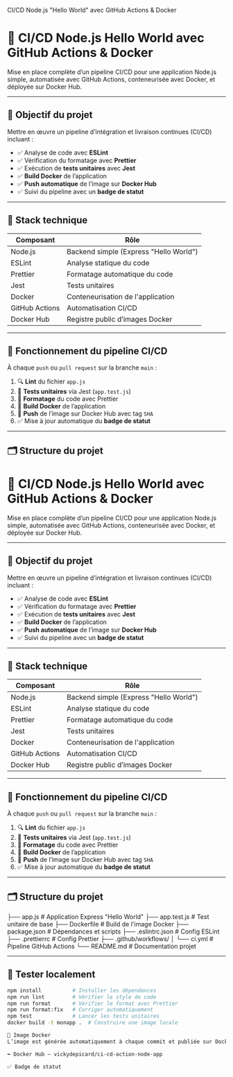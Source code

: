 CI/CD Node.js "Hello World" avec GitHub Actions & Docker

# 🚀 CI/CD Node.js Hello World avec GitHub Actions & Docker

Mise en place complète d’un pipeline CI/CD pour une application Node.js simple, automatisée avec GitHub Actions, conteneurisée avec Docker, et déployée sur Docker Hub.

---

## 🎯 Objectif du projet

Mettre en œuvre un pipeline d’intégration et livraison continues (CI/CD) incluant :

- ✅ Analyse de code avec **ESLint**
- ✅ Vérification du formatage avec **Prettier**
- ✅ Exécution de **tests unitaires** avec **Jest**
- ✅ **Build Docker** de l’application
- ✅ **Push automatique** de l’image sur **Docker Hub**
- ✅ Suivi du pipeline avec un **badge de statut**

---

## 🧱 Stack technique

| Composant     | Rôle                                   |
|---------------|----------------------------------------|
| Node.js       | Backend simple (Express "Hello World") |
| ESLint        | Analyse statique du code               |
| Prettier      | Formatage automatique du code          |
| Jest          | Tests unitaires                        |
| Docker        | Conteneurisation de l'application      |
| GitHub Actions| Automatisation CI/CD                   |
| Docker Hub    | Registre public d’images Docker        |

---

## 🔁 Fonctionnement du pipeline CI/CD

À chaque `push` ou `pull request` sur la branche `main` :

1. 🔍 **Lint** du fichier `app.js`
2. 🧪 **Tests unitaires** via Jest (`app.test.js`)
3. 🎨 **Formatage** du code avec Prettier
4. 🐳 **Build Docker** de l’application
5. 🚀 **Push** de l’image sur Docker Hub avec tag `SHA`
6. ✅ Mise à jour automatique du **badge de statut**

---

## 🗂️ Structure du projet

# 🚀 CI/CD Node.js Hello World avec GitHub Actions & Docker

Mise en place complète d’un pipeline CI/CD pour une application Node.js simple, automatisée avec GitHub Actions, conteneurisée avec Docker, et déployée sur Docker Hub.

---

## 🎯 Objectif du projet

Mettre en œuvre un pipeline d’intégration et livraison continues (CI/CD) incluant :

- ✅ Analyse de code avec **ESLint**
- ✅ Vérification du formatage avec **Prettier**
- ✅ Exécution de **tests unitaires** avec **Jest**
- ✅ **Build Docker** de l’application
- ✅ **Push automatique** de l’image sur **Docker Hub**
- ✅ Suivi du pipeline avec un **badge de statut**

---

## 🧱 Stack technique

| Composant     | Rôle                                   |
|---------------|----------------------------------------|
| Node.js       | Backend simple (Express "Hello World") |
| ESLint        | Analyse statique du code               |
| Prettier      | Formatage automatique du code          |
| Jest          | Tests unitaires                        |
| Docker        | Conteneurisation de l'application      |
| GitHub Actions| Automatisation CI/CD                   |
| Docker Hub    | Registre public d’images Docker        |

---

## 🔁 Fonctionnement du pipeline CI/CD

À chaque `push` ou `pull request` sur la branche `main` :

1. 🔍 **Lint** du fichier `app.js`
2. 🧪 **Tests unitaires** via Jest (`app.test.js`)
3. 🎨 **Formatage** du code avec Prettier
4. 🐳 **Build Docker** de l’application
5. 🚀 **Push** de l’image sur Docker Hub avec tag `SHA`
6. ✅ Mise à jour automatique du **badge de statut**

---

## 🗂️ Structure du projet

├── app.js # Application Express "Hello World"
├── app.test.js # Test unitaire de base
├── Dockerfile # Build de l'image Docker
├── package.json # Dépendances et scripts
├── .eslintrc.json # Config ESLint
├── .prettierrc # Config Prettier
├── .github/workflows/
│ └── ci.yml # Pipeline GitHub Actions
└── README.md # Documentation projet



---

## 🧪 Tester localement

```bash
npm install          # Installer les dépendances
npm run lint         # Vérifier le style de code
npm run format       # Vérifier le format avec Prettier
npm run format:fix   # Corriger automatiquement
npm test             # Lancer les tests unitaires
docker build -t monapp .  # Construire une image locale

🐳 Image Docker
L’image est générée automatiquement à chaque commit et publiée sur Docker Hub :

➡️ Docker Hub – vickydepicard/ci-cd-action-node-app

✅ Badge de statut

